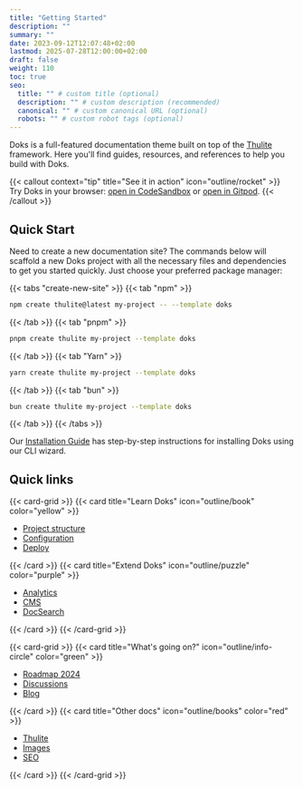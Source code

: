 ```yaml
---
title: "Getting Started"
description: ""
summary: ""
date: 2023-09-12T12:07:48+02:00
lastmod: 2025-07-28T12:00:00+02:00
draft: false
weight: 110
toc: true
seo:
  title: "" # custom title (optional)
  description: "" # custom description (recommended)
  canonical: "" # custom canonical URL (optional)
  robots: "" # custom robot tags (optional)
---
```


Doks is a full-featured documentation theme built on top of the [Thulite](https://thulite.io/) framework. Here you'll find guides, resources, and references to help you build with Doks.

{{< callout context="tip" title="See it in action" icon="outline/rocket" >}}
Try Doks in your browser: [open in CodeSandbox](https://codesandbox.io/p/sandbox/github/thuliteio/doks?on=codesandbox) or [open in Gitpod](https://gitpod.io/#https://github.com/thuliteio/doks).
{{< /callout >}}

## Quick Start

Need to create a new documentation site? The commands below will scaffold a new Doks project with all the necessary files and dependencies to get you started quickly. Just choose your preferred package manager:

{{< tabs "create-new-site" >}}
{{< tab "npm" >}}

```bash
npm create thulite@latest my-project -- --template doks
```

{{< /tab >}}
{{< tab "pnpm" >}}

```bash
pnpm create thulite my-project --template doks
```

{{< /tab >}}
{{< tab "Yarn" >}}

```bash
yarn create thulite my-project --template doks
```

{{< /tab >}}
{{< tab "bun" >}}

```bash
bun create thulite my-project --template doks
```

{{< /tab >}}
{{< /tabs >}}

Our [Installation Guide](/docs/start-here/installation/) has step-by-step instructions for installing Doks using our CLI wizard.

## Quick links

{{< card-grid >}}
{{< card title="Learn Doks" icon="outline/book" color="yellow" >}}

- [Project structure](/docs/basics/project-structure/)
- [Configuration](/docs/basics/configuration/)
- [Deploy](https://docs.thulite.io/guides/deploy/)

{{< /card >}}
{{< card title="Extend Doks" icon="outline/puzzle" color="purple" >}}

- [Analytics](https://docs.thulite.io/guides/analytics/)
- [CMS](https://docs.thulite.io/guides/cms/)
- [DocSearch](/docs/recipes/docsearch/)

{{< /card >}}
{{< /card-grid >}}

{{< card-grid >}}
{{< card title="What's going on?" icon="outline/info-circle" color="green" >}}

- [Roadmap 2024](https://github.com/orgs/thuliteio/discussions/462)
- [Discussions](https://github.com/thuliteio/doks/discussions)
- [Blog](/blog/)

{{< /card >}}
{{< card title="Other docs" icon="outline/books" color="red" >}}

- [Thulite](https://docs.thulite.io/)
- [Images](https://images.thulite.io/)
- [SEO](https://seo.thulite.io/)

{{< /card >}}
{{< /card-grid >}}
